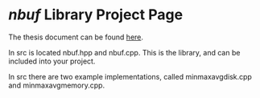 # *nbuf* Library Project Page

The thesis document can be found [here](https://github.com/ath88/nbuf-thesis/raw/master/thesis.pdf).


In src is located nbuf.hpp and nbuf.cpp. This is the library, and can be included into your project.

In src there are two example implementations, called minmaxavgdisk.cpp and minmaxavgmemory.cpp.
